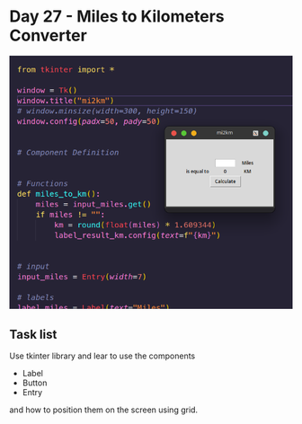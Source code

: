 # Day 27 - Miles to Kilometers Converter

![Screen](screenshot.png)

## Task list

Use tkinter library and lear to use the components

- Label
- Button
- Entry

and how to position them on the screen using grid.
